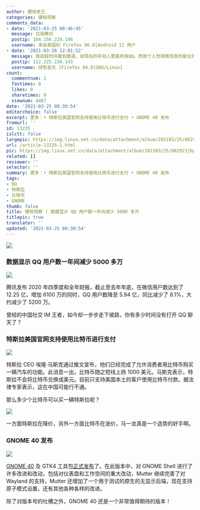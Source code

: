 ```yaml
---
author: 硬核老王
categories: 硬核观察
comments_data:
- date: '2021-03-25 08:46:45'
  message: 垃圾腾讯
  postip: 104.156.229.198
  username: 来自美国的 Firefox 86.0|Android 11 用户
- date: '2021-03-26 12:01:52'
  message: 我前段时间看到报道，说现在的年轻人更喜欢用QQ。而我个人觉得微信真的是垃圾，不得不用的感觉太难受了。但QQ也确实好久没用了，只是因为工作的原因，偶尔用用TIM。
  postip: 112.225.230.143
  username: 绿色圣光 [Firefox 84.0|GNU/Linux]
count:
  commentnum: 2
  favtimes: 0
  likes: 0
  sharetimes: 0
  viewnum: 4487
date: '2021-03-25 08:30:54'
editorchoice: false
excerpt: 更多：• 特斯拉美国官网支持使用比特币进行支付 • GNOME 40 发布
fromurl: ''
id: 13235
islctt: false
largepic: https://img.linux.net.cn/data/attachment/album/202103/25/082923jbpbt8pdp1d8bpdt.jpg
url: /article-13235-1.html
pic: https://img.linux.net.cn/data/attachment/album/202103/25/082923jbpbt8pdp1d8bpdt.jpg.thumb.jpg
related: []
reviewer: ''
selector: ''
summary: 更多：• 特斯拉美国官网支持使用比特币进行支付 • GNOME 40 发布
tags:
- QQ
- 特斯拉
- 比特币
- GNOME
thumb: false
title: 硬核观察 | 数据显示 QQ 用户数一年间减少 5000 多万
titlepic: true
translator: ''
updated: '2021-03-25 08:30:54'
---
```


![](https://img.linux.net.cn/data/attachment/album/202103/25/082923jbpbt8pdp1d8bpdt.jpg)


### 数据显示 QQ 用户数一年间减少 5000 多万


![](https://img.linux.net.cn/data/attachment/album/202103/25/082935aal5ahxppz0x09qs.jpg)


腾讯发布 2020 年四季度和全年财报，截止至去年年底，在微信用户数达到了 12.25 亿，增加 6100 万的同时，QQ 用户数降至 5.94 亿，同比减少了 8.1%，大约减少了 5200 万。


曾经的中国社交 IM 王者，如今却一步步走下坡路，你有多少时间没有打开 QQ 聊天了？


### 特斯拉美国官网支持使用比特币进行支付


![](https://img.linux.net.cn/data/attachment/album/202103/25/082949shc4ljjzfzj1jehw.jpg)


特斯拉 CEO 埃隆·马斯克通过推文宣布，他们已经完成了允许消费者用比特币购买一辆汽车的功能。此消息一出，比特币随之短线上扬 1000 美元。马斯克表示，特斯拉不会将比特币兑换成美元。目前只支持美国本土的客户使用比特币付款。据法律专家表示，这在中国可能行不通。


那么多少个比特币可以买一辆特斯拉呢？


![](https://img.linux.net.cn/data/attachment/album/202103/25/083008i8agegiduzhjhg5j.png)


一方面特斯拉在降价，另外一方面比特币在涨价，马一龙真是一个造势的好手啊。


### GNOME 40 发布


![](https://img.linux.net.cn/data/attachment/album/202103/25/083022ojhou7nnxxh1o4h7.jpg)


[GNOME 40](https://www.gnome.org/) 及 GTK4 工具包[正式发布](https://help.gnome.org/misc/release-notes/40.0/)了。在此版本中，对 GNOME Shell 进行了许多改进和改动，包括对仪表盘和工作空间的重大改动，Mutter 继续完善了对 Wayland 的支持，Mutter 还增加了一个用于测试的原生的无显示后端，现在支持原子模式设置，还有其他各种各样的改进。


除了对版本号的吐槽之外，GNOME 40 还是一个非常值得期待的版本！